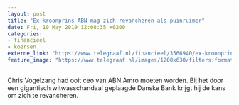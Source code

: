 ```yaml
---
layout: post
title: "Ex-kroonprins ABN mag zich revancheren als puinruimer"
date: Fri, 10 May 2019 12:08:35 +0200
categories: 
- financieel 
- koersen 
externe_link: "https://www.telegraaf.nl/financieel/3566940/ex-kroonprins-abn-mag-zich-revancheren-als-puinruimer"
feature_image: "https://www.telegraaf.nl/images/1200x630/filters:format(jpeg):quality(80)/cdn-kiosk-api.telegraaf.nl/6618253e-7324-11e9-941a-02c309bc01c1.jpg"
---
```


<p class="intro">Chris Vogelzang had ooit ceo van ABN Amro moeten worden. Bij het door een gigantisch witwasschandaal geplaagde Danske Bank krijgt hij de kans om zich te revancheren.</p>

